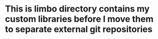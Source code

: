 # This is limbo directory contains my custom libraries before I move them to separate external git repositories